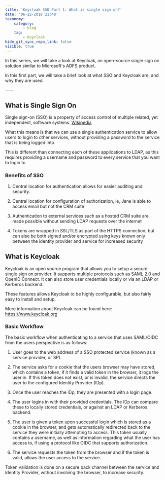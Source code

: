 ```yaml
---
title: 'Keycloak SSO Part 1: What is single sign on?'
date: '06-12-2018 21:48'
taxonomy:
    category:
        - blog
    tag:
        - Keycloak
hide_git_sync_repo_link: false
visible: true
---
```


In this series, we will take a look at Keycloak, an open-source single sign on solution similar to Microsoft's ADFS product.

In this first part, we will take a brief look at what SSO and Keycloak are, and why they are used.

===

## What is Single Sign On

Single sign-on (SSO) is a property of access control of multiple related, yet independent, software systems. [Wikipedia](https://en.m.wikipedia.org/wiki/Single_sign-on)

What this means is that we can use a single authentication service to allow users to login to other services, without providing a password to the service that is being logged into.

This is different than connecting each of these applications to LDAP, as this requires providing a username and password to every service that you want to login to.

### Benefits of SSO

1. Central location for authentication allows for easier auditing and security.

2. Central location for configuration of authorization, ie, Jane is able to access email but not the CRM suite

3. Authentication to external services such as a hosted CRM suite are made possible without sending LDAP requests over the internet

4. Tokens are wrapped in SSL/TLS as part of the HTTPS connection, but can also be both signed and/or encrypted using keys known only between the identity provider and service for increased security

## What is Keycloak

Keycloak is an open source program that allows you to setup a secure single sign on provider. It supports multiple protocols such as SAML 2.0 and OpenID Connect. It can also store user credentials locally or via an LDAP or Kerberos backend.

These features allows Keycloak to be highly configurable, but also fairly easy to install and setup.

More information about Keycloak can be found here: https://www.keycloak.org

### Basic Workflow

The basic workflow when authenticating to a service that uses SAML/OIDC from the users perspective is as follows:

1. User goes to the web address of a SSO protected service (known as a service provider, or SP).

2. The service asks for a cookie that the users browser may have stored, which contains a token, if it finds a valid token in the browser, it logs the user in. If this token does not exist, or is invalid, the service directs the user to the configured Identity Provider (IDp).

3. Once the user reaches the IDp, they are presented with a login page.

4. The user logins in with their provided credentials. The IDp can compare these to locally stored credentials, or against an LDAP or Kerberos backend.

5. The user is given a token upon successful login which is stored as a cookie in the browser, and gets automatically redirected back to the service they were initially attempting to access. This token usually contains a username, as well as information regarding what the user has access to, if using a protocol like OIDC that supports authorization.

6. The service requests the token from the browser and if the token is valid, allows the user access to the service.

Token validation is done on a secure back channel between the service and Identity Provider, without involving the browser, to increase security.